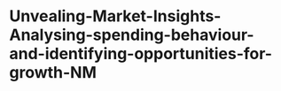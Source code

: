 # Unvealing-Market-Insights-Analysing-spending-behaviour-and-identifying-opportunities-for-growth-NM